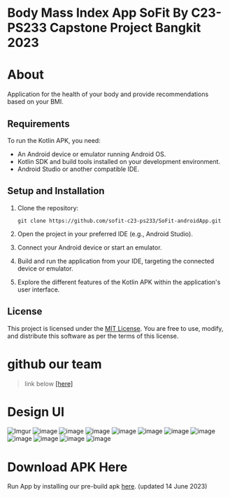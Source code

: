 # Body Mass Index App SoFit By C23-PS233 Capstone Project Bangkit 2023 #



# About 
Application for the health of your body and provide recommendations based on your BMI.

## Requirements

To run the Kotlin APK, you need:

- An Android device or emulator running Android OS.
- Kotlin SDK and build tools installed on your development environment.
- Android Studio or another compatible IDE.

## Setup and Installation

1. Clone the repository:

   ```
   git clone https://github.com/sofit-c23-ps233/SoFit-androidApp.git
   ```

2. Open the project in your preferred IDE (e.g., Android Studio).

3. Connect your Android device or start an emulator.
   
4. Build and run the application from your IDE, targeting the connected device or emulator.
   
5. Explore the different features of the Kotlin APK within the application's user interface.



## License

This project is licensed under the [MIT License](LICENSE). You are free to use, modify, and distribute this software as per the terms of this license.

# github our team #
> link below
[[here]](https://github.com/sofit-c23-ps233)

# Design UI
![Imgur](https://i.imgur.com/LoKZ8xW.png) ![image](app/src/main/res/drawable/welcome_activity.png) ![image](app/src/main/res/drawable/login.png) ![image](app/src/main/res/drawable/register.png) ![image](app/src/main/res/drawable/home.png) ![image](app/src/main/res/drawable/navigation.png) ![image](app/src/main/res/drawable/survey_1.png) ![image](app/src/main/res/drawable/survey_2.png) ![image](app/src/main/res/drawable/survey_3.png) ![image](app/src/main/res/drawable/hasil.png) ![image](app/src/main/res/drawable/riwayat.png) ![image](app/src/main/res/drawable/profile.png)

# Download APK Here
Run App by installing our pre-build apk [here](https://website-dot-sofit-cloud.et.r.appspot.com/). (updated 14 June 2023)
